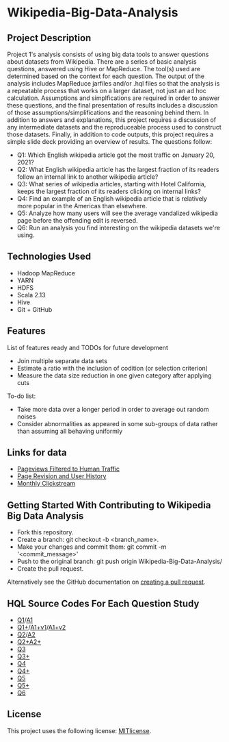 # Wikipedia-Big-Data-Analysis

## Project Description

Project 1's analysis consists of using big data tools to answer questions about datasets from Wikipedia. There are a series of basic analysis questions, answered using Hive or MapReduce. The tool(s) used are determined based on the context for each question. The output of the analysis includes MapReduce jarfiles and/or .hql files so that the analysis is a repeatable process that works on a larger dataset, not just an ad hoc calculation. Assumptions and simplfications are required in order to answer these questions, and the final presentation of results includes a discussion of those assumptions/simplifications and the reasoning behind them. In addition to answers and explanations, this project requires a discussion of any intermediate datasets and the reproduceable process used to construct those datasets. Finally, in addition to code outputs, this project requires a simple slide deck providing an overview of results. The questions follow: 

* Q1: Which English wikipedia article got the most traffic on January 20, 2021?
* Q2: What English wikipedia article has the largest fraction of its readers follow an internal link to another wikipedia article?
* Q3: What series of wikipedia articles, starting with Hotel California, keeps the largest fraction of its readers clicking on internal links? 
* Q4: Find an example of an English wikipedia article that is relatively more popular in the Americas than elsewhere. 
* Q5: Analyze how many users will see the average vandalized wikipedia page before the offending edit is reversed.
* Q6: Run an analysis you find interesting on the wikipedia datasets we're using.

## Technologies Used

* Hadoop MapReduce
* YARN
* HDFS
* Scala 2.13
* Hive
* Git + GitHub

## Features

List of features ready and TODOs for future development
* Join multiple separate data sets 
* Estimate a ratio with the inclusion of codition (or selection criterion) 
* Measure the data size reduction in one given category after applying cuts 

To-do list:
* Take more data over a longer period in order to average out random noises 
* Consider abnormalities as appeared in some sub-groups of data rather than assuming all behaving uniformly

## Links for data

* [Pageviews Filtered to Human Traffic](https://wikitech.wikimedia.org/wiki/Analytics/Data_Lake/Traffic/Pageviews)
* [Page Revision and User History](https://wikitech.wikimedia.org/wiki/Analytics/Data_Lake/Edits/Mediawiki_history_dumps#Technical_Documentation)
* [Monthly Clickstream](https://meta.wikimedia.org/wiki/Research:Wikipedia_clickstream)

## Getting Started With Contributing to Wikipedia Big Data Analysis
   
* Fork this repository.
* Create a branch: git checkout -b <branch_name>.
* Make your changes and commit them: git commit -m '<commit_message>'
* Push to the original branch: git push origin Wikipedia-Big-Data-Analysis/<location>
* Create the pull request.

Alternatively see the GitHub documentation on [creating a pull request](https://help.github.com/en/github/collaborating-with-issues-and-pull-requests/creating-a-pull-request).

## HQL Source Codes For Each Question Study

* [Q1](https://github.com/renjmindy/210104-usf-bigdata/blob/main/proj1_0/Project1Q1.sql)/[A1](https://github.com/renjmindy/210104-usf-bigdata/blob/main/proj1_0/Q1A/p1q1t1.tsv)
* [Q1+](https://github.com/renjmindy/210104-usf-bigdata/blob/main/proj1_0/Project1Q1%2B.sql)/[A1+v1](https://github.com/renjmindy/210104-usf-bigdata/blob/main/proj1_0/Q1A%2B/p1q9t1.tsv)/[A1+v2](https://github.com/renjmindy/210104-usf-bigdata/blob/main/proj1_0/Q1A%2B/p1q9t2.tsv)
* [Q2](https://github.com/renjmindy/210104-usf-bigdata/blob/main/proj1_0/Project1Q2.sql)/[A2](https://github.com/renjmindy/210104-usf-bigdata/blob/main/proj1_0/Q2A/p1q2t2_8.tsv)
* [Q2+](https://github.com/renjmindy/210104-usf-bigdata/blob/main/proj1_0/Project1Q2%2B.sql)[A2+](https://github.com/renjmindy/210104-usf-bigdata/blob/main/proj1_0/Q2A%2B/p1q7t5_1.tsv)
* [Q3](https://github.com/renjmindy/210104-usf-bigdata/blob/main/proj1_0/Project1Q3.sql)
* [Q3+](https://github.com/renjmindy/210104-usf-bigdata/blob/main/proj1_0/Project1Q3%2B.sql)
* [Q4](https://github.com/renjmindy/210104-usf-bigdata/blob/main/proj1_0/Project1Q4.sql)
* [Q4+](https://github.com/renjmindy/210104-usf-bigdata/blob/main/proj1_0/Project1Q4v2.sql)
* [Q5](https://github.com/renjmindy/210104-usf-bigdata/blob/main/proj1_0/Project1Q5.sql)
* [Q5+](https://github.com/renjmindy/210104-usf-bigdata/blob/main/proj1_0/Project1Q5v2.sql)
* [Q6](https://github.com/renjmindy/210104-usf-bigdata/blob/main/proj1_0/Project1Q6.sql)

## License

This project uses the following license: [MITlicense](https://mit-license.org/).
